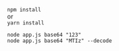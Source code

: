 `npm install`  
or  
`yarn install`  

`node app.js base64 "123"`  
`node app.js base64 "MTIz" --decode`  